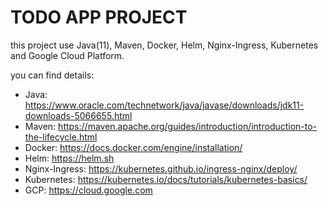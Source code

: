 # TODO APP PROJECT

this project use Java(11), Maven, Docker, Helm, Nginx-Ingress, Kubernetes and Google Cloud Platform. 

you can find details:

* Java: https://www.oracle.com/technetwork/java/javase/downloads/jdk11-downloads-5066655.html
* Maven: https://maven.apache.org/guides/introduction/introduction-to-the-lifecycle.html
* Docker: https://docs.docker.com/engine/installation/
* Helm: https://helm.sh
* Nginx-Ingress: https://kubernetes.github.io/ingress-nginx/deploy/
* Kubernetes: https://kubernetes.io/docs/tutorials/kubernetes-basics/
* GCP: https://cloud.google.com
